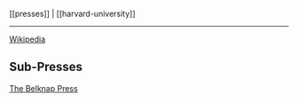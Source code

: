 [[presses]] | [[harvard-university]]
***
[Wikipedia](https://en.wikipedia.org/wiki/Harvard_University_Press)

## Sub-Presses
[The Belknap Press](the-belknap-press.md)